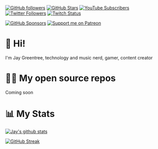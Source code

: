 

[![GitHub followers](https://img.shields.io/github/followers/jaygreentree?logo=GitHub&style=for-the-badge)](https://github.com/jaygreentree)
[![GitHub Stars](https://img.shields.io/github/stars/jaygreentree?logo=github&style=for-the-badge)](https://github.com/jaygreentree)
[![YouTube Subscribers](https://img.shields.io/youtube/channel/subscribers/UCTIKg0f0UuTN9jxxuL-EnNA?logo=youtube&logoColor=E05D44&style=for-the-badge&label=YouTube)](https://www.youtube.com/c/TechnoTimLive?sub_confirmation=1) 
[![Twitter Followers](https://img.shields.io/twitter/follow/jaygjr2003?color=0E7FC0&logo=twitter&style=for-the-badge&label=Twitter)](https://twitter.com/TechnoTimLive)
[![Twitch Status](https://img.shields.io/twitch/status/jaygjr2003?color=9147FF&logo=twitch&style=for-the-badge)](https://twitch.tv/technotim)

[![GitHub Sponsors](https://img.shields.io/github/sponsors/jaygreentree?color=BF4B8A&logo=githubsponsors&style=for-the-badge&label=Sponsor%20on%20Github)](https://github.com/sponsors/jaygreentree)
[![Support me on Patreon](https://img.shields.io/endpoint.svg?url=https%3A%2F%2Fshieldsio-patreon.vercel.app%2Fapi%3Fusername%3Dtechnotim%26type%3Dpatrons&style=for-the-badge)](https://patreon.com/technotim)

# 👋 Hi!

I'm Jay Greentree, technology and music nerd, gamer, content creator

# 🧑‍💻 My open source repos
Coming soon


# 📊 My Stats

[![Jay's github stats](https://github-readme-stats.vercel.app/api?username=jaygreentree&show_icons=true&count_private=true&theme=radical&hide=stars)](https://github.com/jaygreentree)

[![GitHub Streak](https://github-readme-streak-stats.herokuapp.com/?user=jaygreentree&theme=dark&count_private=true&theme=radical)](https://github.com/jaygreentree)
